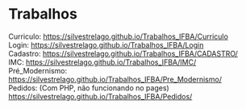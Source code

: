 # Trabalhos
Curriculo:
  https://silvestrelago.github.io/Trabalhos_IFBA/Curriculo
<br>
Login: 
  https://silvestrelago.github.io/Trabalhos_IFBA/Login
<br>
Cadastro:
  https://silvestrelago.github.io/Trabalhos_IFBA/CADASTRO/
<br>
IMC:
  https://silvestrelago.github.io/Trabalhos_IFBA/IMC/
<br>
Pré_Modernismo:
  https://silvestrelago.github.io/Trabalhos_IFBA/Pre_Modernismo/
<br>
Pedidos: (Com PHP, não funcionando no pages)
  https://silvestrelago.github.io/Trabalhos_IFBA/Pedidos/
  
